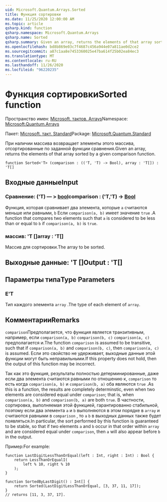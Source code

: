 ```yaml
---
uid: Microsoft.Quantum.Arrays.Sorted
title: Функция сортировки
ms.date: 11/25/2020 12:00:00 AM
ms.topic: article
qsharp.kind: function
qsharp.namespace: Microsoft.Quantum.Arrays
qsharp.name: Sorted
qsharp.summary: Given an array, returns the elements of that array sorted by a given comparison function.
ms.openlocfilehash: bd8b869e03c7f4687c456a944e07a811ae0d2ce2
ms.sourcegitcommit: a87c1aa8e7453360025e47ba614f25b02ea84ec3
ms.translationtype: MT
ms.contentlocale: ru-RU
ms.lasthandoff: 11/26/2020
ms.locfileid: "96220235"
---
```

# <a name="sorted-function"></a><span data-ttu-id="bdfdf-102">Функция сортировки</span><span class="sxs-lookup"><span data-stu-id="bdfdf-102">Sorted function</span></span>

<span data-ttu-id="bdfdf-103">Пространство имен: [Microsoft. тактов. Arrays](xref:Microsoft.Quantum.Arrays)</span><span class="sxs-lookup"><span data-stu-id="bdfdf-103">Namespace: [Microsoft.Quantum.Arrays](xref:Microsoft.Quantum.Arrays)</span></span>

<span data-ttu-id="bdfdf-104">Пакет: [Microsoft. такт. Standard](https://nuget.org/packages/Microsoft.Quantum.Standard)</span><span class="sxs-lookup"><span data-stu-id="bdfdf-104">Package: [Microsoft.Quantum.Standard](https://nuget.org/packages/Microsoft.Quantum.Standard)</span></span>


<span data-ttu-id="bdfdf-105">При наличии массива возвращает элементы этого массива, отсортированные по заданной функции сравнения.</span><span class="sxs-lookup"><span data-stu-id="bdfdf-105">Given an array, returns the elements of that array sorted by a given comparison function.</span></span>

```qsharp
function Sorted<'T> (comparison : (('T, 'T) -> Bool), array : 'T[]) : 'T[]
```


## <a name="input"></a><span data-ttu-id="bdfdf-106">Входные данные</span><span class="sxs-lookup"><span data-stu-id="bdfdf-106">Input</span></span>

### <a name="comparison--tt---bool"></a><span data-ttu-id="bdfdf-107">Сравнение: ('T) — > [bool](xref:microsoft.quantum.lang-ref.bool)</span><span class="sxs-lookup"><span data-stu-id="bdfdf-107">comparison : ('T,'T) -> [Bool](xref:microsoft.quantum.lang-ref.bool)</span></span>

<span data-ttu-id="bdfdf-108">Функция, которая сравнивает два элемента, которые `a` считаются меньше или равными, `b` Если `comparison(a, b)` имеет значение `true` .</span><span class="sxs-lookup"><span data-stu-id="bdfdf-108">A function that compares two elements such that `a` is considered to be less than or equal to `b` if `comparison(a, b)` is `true`.</span></span>


### <a name="array--t"></a><span data-ttu-id="bdfdf-109">массив: 'T []</span><span class="sxs-lookup"><span data-stu-id="bdfdf-109">array : 'T[]</span></span>

<span data-ttu-id="bdfdf-110">Массив для сортировки.</span><span class="sxs-lookup"><span data-stu-id="bdfdf-110">The array to be sorted.</span></span>



## <a name="output--t"></a><span data-ttu-id="bdfdf-111">Выходные данные: 'T []</span><span class="sxs-lookup"><span data-stu-id="bdfdf-111">Output : 'T[]</span></span>



## <a name="type-parameters"></a><span data-ttu-id="bdfdf-112">Параметры типа</span><span class="sxs-lookup"><span data-stu-id="bdfdf-112">Type Parameters</span></span>

### <a name="t"></a><span data-ttu-id="bdfdf-113">Е</span><span class="sxs-lookup"><span data-stu-id="bdfdf-113">'T</span></span>

<span data-ttu-id="bdfdf-114">Тип каждого элемента `array` .</span><span class="sxs-lookup"><span data-stu-id="bdfdf-114">The type of each element of `array`.</span></span>

## <a name="remarks"></a><span data-ttu-id="bdfdf-115">Комментарии</span><span class="sxs-lookup"><span data-stu-id="bdfdf-115">Remarks</span></span>

<span data-ttu-id="bdfdf-116">`comparison`Предполагается, что функция является транзитивным, например, если `comparison(a, b)` `comparison(b, c)` `comparison(a, c)` предполагается и.</span><span class="sxs-lookup"><span data-stu-id="bdfdf-116">The function `comparison` is assumed to be transitive, such that if `comparison(a, b)` and `comparison(b, c)`, then `comparison(a, c)` is assumed.</span></span> <span data-ttu-id="bdfdf-117">Если это свойство не удерживает, выходные данные этой функции могут быть неправильными.</span><span class="sxs-lookup"><span data-stu-id="bdfdf-117">If this property does not hold, then the output of this function may be incorrect.</span></span>

<span data-ttu-id="bdfdf-118">Так как это функция, результаты полностью детерминированные, даже если два элемента считаются равными по отношению к, `comparison` то есть когда `comparison(a, b)` и `comparison(b, a)` оба являются `true` .</span><span class="sxs-lookup"><span data-stu-id="bdfdf-118">As this is a function, the results are completely determinstic, even when two elements are considered equal under `comparison`; that is, when `comparison(a, b)` and `comparison(b, a)` are both `true`.</span></span>
<span data-ttu-id="bdfdf-119">В частности, сортировка, выполняемая этой функцией, гарантированно стабильной, поэтому если два элемента `a` и `b` выполняются в этом порядке в `array` и считаются равными в `comparison` , то `a` `b` в выходных данных также будет появляться.</span><span class="sxs-lookup"><span data-stu-id="bdfdf-119">In particular, the sort performed by this function is guaranteed to be stable, so that if two elements `a` and `b` occur in that order within `array` and are considered equal under `comparison`, then `a` will also appear before `b` in the output.</span></span>

<span data-ttu-id="bdfdf-120">Пример:</span><span class="sxs-lookup"><span data-stu-id="bdfdf-120">For example:</span></span>

```Q#
function LastDigitLessThanOrEqual(left : Int, right : Int) : Bool {
    return LessThanOrEqualI(
        left % 10, right % 10
    );
}

function SortedByLastDigit() : Int[] {
    return Sorted(LastDigitLessThanOrEqual, [3, 37, 11, 17]);
}
// returns [11, 3, 37, 17].
```